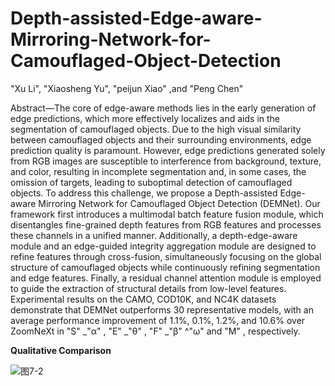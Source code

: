 # Depth-assisted-Edge-aware-Mirroring-Network-for-Camouflaged-Object-Detection
"Xu Li", "Xiaosheng Yu", "peijun Xiao" ,and "Peng Chen"

Abstract—The core of edge-aware methods lies in the early generation of edge predictions, which more effectively localizes and aids in the segmentation of camouflaged objects. Due to the high visual similarity between camouflaged objects and their surrounding environments, edge prediction quality is paramount. However, edge predictions generated solely from RGB images are susceptible to interference from background, texture, and color, resulting in incomplete segmentation and, in some cases, the omission of targets, leading to suboptimal detection of camouflaged objects. To address this challenge, we propose a Depth-assisted Edge-aware Mirroring Network for Camouflaged Object Detection (DEMNet). Our framework first introduces a multimodal batch feature fusion module, which disentangles fine-grained depth features from RGB features and processes these channels in a unified manner. Additionally, a depth-edge-aware module and an edge-guided integrity aggregation module are designed to refine features through cross-fusion, simultaneously focusing on the global structure of camouflaged objects while continuously refining segmentation and edge features. Finally, a residual channel attention module is employed to guide the extraction of structural details from low-level features. Experimental results on the CAMO, COD10K, and NC4K datasets demonstrate that DEMNet outperforms 30 representative models, with an average performance improvement of 1.1%, 0.1%, 1.2%, and 10.6% over ZoomNeXt in "S" _"α" , "E" _"θ" , "F" _"β" ^"ω"   and "M" , respectively.




**Qualitative Comparison**

![图7-2](https://github.com/user-attachments/assets/a3ba05f6-fbff-45cb-acbc-2b4460508be4)


